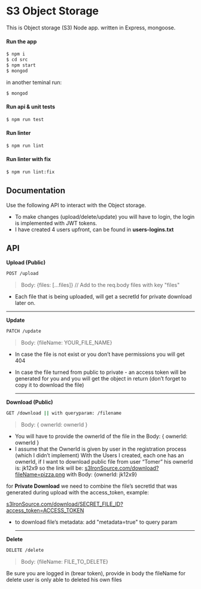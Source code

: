 # S3 Object Storage
This is Object storage (S3) Node app. written in Express, mongoose.

#### Run the app
```sh
$ npm i
$ cd src
$ npm start
$ mongod
```
in another teminal run:
```sh
$ mongod
```

#### Run api & unit tests
```sh
$ npm run test
```

#### Run linter
```sh
$ npm run lint
```

#### Run linter with fix
```sh
$ npm run lint:fix
```

## Documentation
Use the following API to interact with the Object storage.
-   To make changes (upload/delete/update) you will have to login, the login is implemented with JWT tokens. 
- I have created 4 users upfront, can be found in  ********users-logins.txt********


## API  

****Upload (Public)****
```sh
POST /upload
```
> Body: {files: […files]}  // Add to the req.body files with key "files"
-   Each file that is  being uploaded, will get a secretId for private download later on.

  ---
  ******Update******
```sh
PATCH /update
```
> Body: {fileName: YOUR_FILE_NAME} 

- In case the file is not exist or you don’t have permissions you will get 404
- In case the file turned from public to private - an access token will be generated for you and you will get the object in return (don’t forget to copy it to download the file)

  ---
 ********Download (Public)********
```sh
GET /download || with queryparam: /filename
```
> Body: { ownerId: ownerId }

- You will have to provide the ownerId of the file in the Body: { ownerId: ownerId }
- I assume that the OwnerId is given by user in the registration process (which I didn’t implement)
With the Users I created, each one has an ownerId, if I want to download public file from user “Tomer” his ownerId is: jk12x9
so the link will be: [s3IronSource.com/download?fileName=pizza.png](http://s3IronSource.com/download?fileName=pizza.png) 
with Body: {ownerId: jk12x9}

for  ********Private Download******** we need to combine the file’s secretId that was generated during upload with the access_token, example:

[s3IronSource.com/download/SECRET_FILE_ID?access_token=ACCESS_TOKEN](http://s3IronSource.com/download/SECRET_FILE_ID?access_token=ACCESS_TOKEN)

- to download file’s metadata: add "metadata=true" to query param

  ---

  
 ********Delete********
```sh
DELETE /delete
```
> Body: {fileName: FILE_TO_DELETE} 

Be sure you are logged in (brear token), provide in body the fileName for delete
user is only able to deleted his own files



